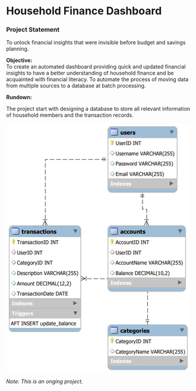 # Household Finance Dashboard

### Project Statement
To unlock financial insights that were invisible before budget and savings planning.

**Objective: <br>**
To create an automated dashboard providing quick and updated financial insights to have a better understanding of household finance and be acquainted with financial literacy. To automate the process of moving data from multiple sources to a database at batch processing.

**Rundown: <br>**

The project start with designing a database to store all relevant information of household members and the transaction records.

![erd image](https://github.com/Kevin-qt/Household-Finance-Dashboard/blob/child/erd.jpg)

*Note: This is an onging project.*
